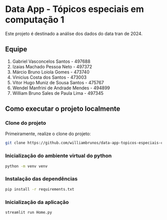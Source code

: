 # Data App - Tópicos especiais em computação 1

Este projeto é destinado a análise dos dados do data tran de 2024.

## Equipe

1. Gabriel Vasconcelos Santos - 497688
2. Izaias Machado Pessoa Neto - 497372
3. Márcio Bruno Loiola Gomes - 473740
4. Vinicius Costa dos Santos - 473003
5. Vitor Hugo Muniz de Sousa Santos - 475767
6. Wendel Manfrini de Andrade Mendes - 494899
7. William Bruno Sales de Paula Lima - 497345

## Como executar o projeto localmente

### Clone do projeto

Primeiramente, realize o clone do projeto:

````Bash
git clone https://github.com/williambrunos/data-app-topicos-especiais-com-1.git
````

### Inicialização do ambiente virtual do python

````Bash
python -m venv venv
````

### Instalação das dependências

````Bash
pip install -r requirements.txt
````

### Inicialização da aplicação

````Bash
streamlit run Home.py
````